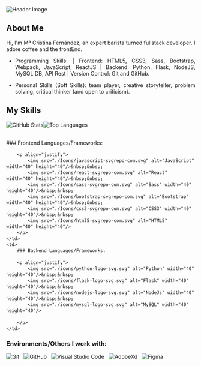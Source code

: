 <img src="https://blog.talent500.co/wp-content/uploads/2020/10/971-compressed-1500x500.jpg" alt="Header Image">

## About Me

<p align="justify">Hi, I'm Mª Cristina Fernández, an expert barista turned fullstack developer. I adore coffee and the frontEnd.
</p>

- <p align="justify">Programming Skills: | Frontend: HTML5, CSS3, Sass, Bootstrap, Webpack, JavaScript, ReactJS | Backend: Python, Flask, NodeJS, MySQL DB, API Rest | Version Control: Git and GitHub.</p>

- <p align="justify">Personal Skills (Soft Skills):  team player, creative storyteller, problem solving, critical thinker (and open to criticism).</p>

## My Skills

<p>
    <img src="https://github-readme-stats.vercel.app/api?username=Criis21&card_width=330" alt="GitHub Stats" align="left"><img src="https://github-readme-stats.vercel.app/api/top-langs?username=Criis21&layout=compact&card_width=275&hide=c,meson,makefile,shell,dockerfile,m4" alt="Top Languages" align="top right" width="330">
</p>
<br>

<tr>
    <td>
        ### Frontend Languages/Frameworks:

        <p align="justify">
            <img src="./Icons/javascript-svgrepo-com.svg" alt="JavaScript" width="40" height="40"/>&nbsp;&nbsp;
            <img src="./Icons/react-svgrepo-com.svg" alt="React" width="40" height="40"/>&nbsp;&nbsp;
            <img src="./Icons/sass-svgrepo-com.svg" alt="Sass" width="40" height="40"/>&nbsp;&nbsp;
            <img src="./Icons/bootstrap-svgrepo-com.svg" alt="Bootstrap" width="40" height="40"/>&nbsp;&nbsp;
            <img src="./Icons/css3-svgrepo-com.svg" alt="CSS3" width="40" height="40"/>&nbsp;&nbsp;
            <img src="./Icons/html5-svgrepo-com.svg" alt="HTML5" width="40" height="40"/>
        </p>
    </td>
    <td>
        ### Backend Languages/Frameworks:

        <p align="justify">
            <img src="./icons/python-logo-svg.svg" alt="Python" width="40" height="40"/>&nbsp;&nbsp;
            <img src="./icons/flask-logo-svg.svg" alt="Flask" width="40" height="40"/>&nbsp;&nbsp;
            <img src="./icons/nodejs-logo-svg.svg" alt="NodeJs" width="40" height="40"/>&nbsp;&nbsp;
            <img src="./icons/mysql-logo-svg.svg" alt="MySQL" width="40" height="40"/>

        </p>
    </td>
</tr>
 

### Environments/Others I work with:

<p align="justify">
    <img src="./icons/git-logo-svg.svg" alt="Git" width="40" height="40"/>&nbsp;&nbsp;
    <img src="./icons/github-logo-svg.svg" alt="GitHub" width="40" height="40"/>&nbsp;&nbsp;
    <img src="./icons/vscode-logo-svg.svg" alt="Visual Studio Code" width="40" height="40"/>&nbsp;&nbsp;
    <img src="./icons/adobexd-logo-svg.svg" alt="AdobeXd" width="40" height="40"/>&nbsp;&nbsp;
    <img src="./icons/figma-logo-svg.svg" alt="Figma" width="40" height="40"/>
</p>

